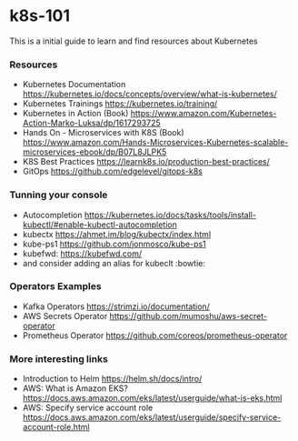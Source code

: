 # k8s-101
This is a initial guide to learn and find resources about Kubernetes

### Resources
- Kubernetes Documentation https://kubernetes.io/docs/concepts/overview/what-is-kubernetes/
- Kubernetes Trainings https://kubernetes.io/training/
- Kubernetes in Action (Book) https://www.amazon.com/Kubernetes-Action-Marko-Luksa/dp/1617293725
- Hands On - Microservices with K8S (Book) https://www.amazon.com/Hands-Microservices-Kubernetes-scalable-microservices-ebook/dp/B07L8JLPK5
- K8S Best Practices https://learnk8s.io/production-best-practices/
- GitOps https://github.com/edgelevel/gitops-k8s

### Tunning your console
- Autocompletion https://kubernetes.io/docs/tasks/tools/install-kubectl/#enable-kubectl-autocompletion
- kubectx https://ahmet.im/blog/kubectx/index.html
- kube-ps1 https://github.com/jonmosco/kube-ps1
- kubefwd: https://kubefwd.com/
- and consider adding an alias for kubeclt :bowtie:

### Operators Examples
- Kafka Operators https://strimzi.io/documentation/
- AWS Secrets Operator https://github.com/mumoshu/aws-secret-operator
- Prometheus Operator https://github.com/coreos/prometheus-operator

### More interesting links
- Introduction to Helm https://helm.sh/docs/intro/
- AWS: What is Amazon EKS? https://docs.aws.amazon.com/eks/latest/userguide/what-is-eks.html
- AWS: Specify service account role https://docs.aws.amazon.com/eks/latest/userguide/specify-service-account-role.html




